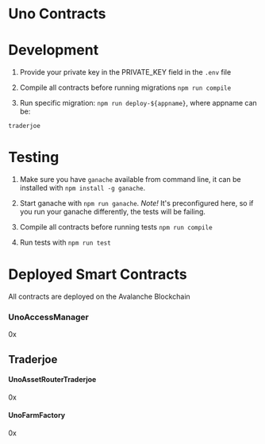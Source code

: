 # Uno Contracts
# Development

1. Provide your private key in the PRIVATE_KEY field in the `.env` file

2. Compile all contracts before running migrations `npm run compile`

3. Run specific migration: `npm run deploy-${appname}`, where appname can be:
```
traderjoe
```

# Testing

1. Make sure you have `ganache` available from command line, it can be installed with `npm install -g ganache`.

2. Start ganache with `npm run ganache`. *Note!* It's preconfigured here, so if you run your ganache differently, the tests will be failing.

3. Compile all contracts before running tests `npm run compile`

4. Run tests with `npm run test`


# Deployed Smart Contracts

All contracts are deployed on the Avalanche Blockchain

### UnoAccessManager

0x


## Traderjoe

#### UnoAssetRouterTraderjoe

0x

#### UnoFarmFactory

0x
